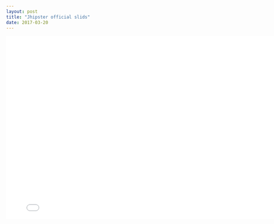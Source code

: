 ```yaml
---
layout: post
title: "Jhipster official slids"
date: 2017-03-20
---
```

<iframe src="//jhipster.github.io/presentation/#/" width="800" height="500" scrolling="no" frameborder="0" webkitallowfullscreen mozallowfullscreen allowfullscreen></iframe>